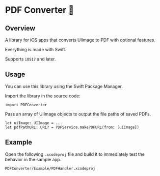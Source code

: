 # PDF Converter 📄

## Overview

A library for iOS apps that converts UIImage to PDF with optional features.

Everything is made with Swift.

Supports `iOS17` and later.

## Usage

You can use this library using the Swift Package Manager.

Import the library in the source code:
```
import PDFConverter
```
Pass an array of UIImage objects to output the file paths of saved PDFs.
```
let uiImage: UIImage = ...
let pdfPathURL: URL? = PDFService.makePDFURL(from: [uiImage])
```

## Example

Open the following `.xcodeproj` file and build it to immediately test the behavior in the sample app.
```
PDFConverter/Example/PDFHandler.xcodeproj
```
